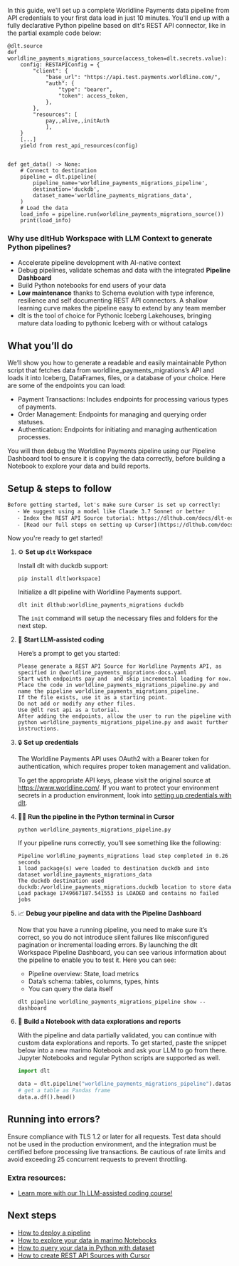 In this guide, we'll set up a complete Worldline Payments data pipeline from API credentials to your first data load in just 10 minutes. You'll end up with a fully declarative Python pipeline based on dlt's REST API connector, like in the partial example code below:

```python-outcome
@dlt.source
def worldline_payments_migrations_source(access_token=dlt.secrets.value):
    config: RESTAPIConfig = {
        "client": {
            "base_url": "https://api.test.payments.worldline.com/",
            "auth": {
                "type": "bearer",
                "token": access_token,
            },
        },
        "resources": [
            pay,,alive,,initAuth
            ],
    }
    [...]
    yield from rest_api_resources(config)


def get_data() -> None:
    # Connect to destination
    pipeline = dlt.pipeline(
        pipeline_name='worldline_payments_migrations_pipeline',
        destination='duckdb',
        dataset_name='worldline_payments_migrations_data', 
    )
    # Load the data
    load_info = pipeline.run(worldline_payments_migrations_source())
    print(load_info) 
```

### Why use dltHub Workspace with LLM Context to generate Python pipelines?

- Accelerate pipeline development with AI-native context
- Debug pipelines, validate schemas and data with the integrated **Pipeline Dashboard**
- Build Python notebooks for end users of your data
- **Low maintenance** thanks to Schema evolution with type inference, resilience and self documenting REST API connectors. A shallow learning curve makes the pipeline easy to extend by any team member
- dlt is the tool of choice for Pythonic Iceberg Lakehouses, bringing mature data loading to pythonic Iceberg with or without catalogs

## What you’ll do

We’ll show you how to generate a readable and easily maintainable Python script that fetches data from worldline_payments_migrations’s API and loads it into Iceberg, DataFrames, files, or a database of your choice. Here are some of the endpoints you can load:

- Payment Transactions: Includes endpoints for processing various types of payments.
- Order Management: Endpoints for managing and querying order statuses.
- Authentication: Endpoints for initiating and managing authentication processes.

You will then debug the Worldline Payments pipeline using our Pipeline Dashboard tool to ensure it is copying the data correctly, before building a Notebook to explore your data and build reports.

## Setup & steps to follow

```default
Before getting started, let's make sure Cursor is set up correctly:
   - We suggest using a model like Claude 3.7 Sonnet or better
   - Index the REST API Source tutorial: https://dlthub.com/docs/dlt-ecosystem/verified-sources/rest_api/ and add it to context as **@dlt rest api**
   - [Read our full steps on setting up Cursor](https://dlthub.com/docs/dlt-ecosystem/llm-tooling/cursor-restapi#23-configuring-cursor-with-documentation)
```

Now you're ready to get started!

1. ⚙️ **Set up `dlt` Workspace**
    
    Install dlt with duckdb support:
    ```shell
    pip install dlt[workspace]
    ```

    Initialize a dlt pipeline with Worldline Payments support.
    ```shell
    dlt init dlthub:worldline_payments_migrations duckdb
    ```

    The `init` command will setup the necessary files and folders for the next step.
    
2. 🤠 **Start LLM-assisted coding**
    
    Here’s a prompt to get you started:
    
    ```prompt
    Please generate a REST API Source for Worldline Payments API, as specified in @worldline_payments_migrations-docs.yaml 
    Start with endpoints pay and  and skip incremental loading for now. 
    Place the code in worldline_payments_migrations_pipeline.py and name the pipeline worldline_payments_migrations_pipeline. 
    If the file exists, use it as a starting point. 
    Do not add or modify any other files. 
    Use @dlt rest api as a tutorial. 
    After adding the endpoints, allow the user to run the pipeline with python worldline_payments_migrations_pipeline.py and await further instructions.
    ```

    
3. 🔒 **Set up credentials** 
    
    The Worldline Payments API uses OAuth2 with a Bearer token for authentication, which requires proper token management and validation.
    
    To get the appropriate API keys, please visit the original source at https://www.worldline.com/.
    If you want to protect your environment secrets in a production environment, look into [setting up credentials with dlt](https://dlthub.com/docs/walkthroughs/add_credentials).
    
4. 🏃‍♀️ **Run the pipeline in the Python terminal in Cursor**
    
    ```shell
    python worldline_payments_migrations_pipeline.py
    ```
    
    If your pipeline runs correctly, you’ll see something like the following:
    
    ```shell
    Pipeline worldline_payments_migrations load step completed in 0.26 seconds
    1 load package(s) were loaded to destination duckdb and into dataset worldline_payments_migrations_data
    The duckdb destination used duckdb:/worldline_payments_migrations.duckdb location to store data
    Load package 1749667187.541553 is LOADED and contains no failed jobs
    ```
    
5. 📈 **Debug your pipeline and data with the Pipeline Dashboard**

    Now that you have a running pipeline, you need to make sure it’s correct, so you do not introduce silent failures like misconfigured pagination or incremental loading errors. By launching the dlt Workspace Pipeline Dashboard, you can see various information about the pipeline to enable you to test it. Here you can see:
    - Pipeline overview: State, load metrics
    - Data’s schema: tables, columns, types, hints
    - You can query the data itself
    
    ```shell
    dlt pipeline worldline_payments_migrations_pipeline show --dashboard
    ```
    
6. 🐍 **Build a Notebook with data explorations and reports**

    With the pipeline and data partially validated, you can continue with custom data explorations and reports. To get started, paste the snippet below into a new marimo Notebook and ask your LLM to go from there. Jupyter Notebooks and regular Python scripts are supported as well.

    
    ```python
    import dlt

   data = dlt.pipeline("worldline_payments_migrations_pipeline").dataset()
   # get a table as Pandas frame
   data.a.df().head()
    ```

## Running into errors?

Ensure compliance with TLS 1.2 or later for all requests. Test data should not be used in the production environment, and the integration must be certified before processing live transactions. Be cautious of rate limits and avoid exceeding 25 concurrent requests to prevent throttling.

### Extra resources:

- [Learn more with our 1h LLM-assisted coding course!](https://www.youtube.com/watch?v=GGid70rnJuM)

## Next steps

- [How to deploy a pipeline](https://dlthub.com/docs/walkthroughs/deploy-a-pipeline)
- [How to explore your data in marimo Notebooks](https://dlthub.com/docs/general-usage/dataset-access/marimo)
- [How to query your data in Python with dataset](https://dlthub.com/docs/general-usage/dataset-access/dataset)
- [How to create REST API Sources with Cursor](https://dlthub.com/docs/dlt-ecosystem/llm-tooling/cursor-restapi)